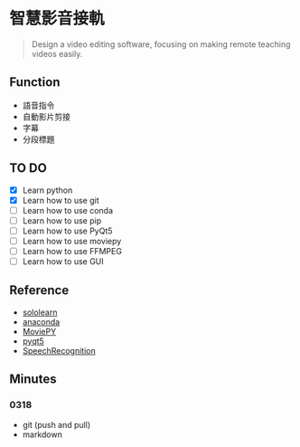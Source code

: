 # 智慧影音接軌

> Design a video editing software, focusing on making remote teaching videos easily.

## Function
- 語音指令
- 自動影片剪接
- 字幕
- 分段標題




## TO DO
- [x] Learn python
- [x] Learn how to use git
- [ ] Learn how to use conda
- [ ] Learn how to use pip
- [ ] Learn how to use PyQt5
- [ ] Learn how to use moviepy
- [ ] Learn how to use FFMPEG
- [ ] Learn how to use GUI

## Reference
- [sololearn](https://www.sololearn.com/learning/1073)
- [anaconda](https://docs.anaconda.com/)
- [MoviePY](https://pypi.org/project/moviepy/)
- [pyqt5](https://www.riverbankcomputing.com/static/Docs/PyQt5/)
- [SpeechRecognition](https://pypi.org/project/SpeechRecognition/)

## **Minutes**
### 0318
- git (push and pull) 
- markdown


